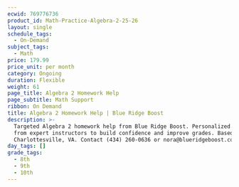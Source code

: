 ```yaml
---
ecwid: 769776736
product_id: Math-Practice-Algebra-2-25-26
layout: single
schedule_tags:
  - On-Demand
subject_tags:
  - Math
price: 179.99
price_unit: per month
category: Ongoing
duration: Flexible
weight: 61
page_title: Algebra 2 Homework Help
page_subtitle: Math Support
ribbon: On Demand
title: Algebra 2 Homework Help | Blue Ridge Boost
description: >-
  Targeted Algebra 2 homework help from Blue Ridge Boost. Personalized support
  from expert instructors to build confidence and improve grades. Based in
  Charlottesville, VA. Contact (434) 260-0636 or nora@blueridgeboost.com .
day_tags: []
grade_tags:
  - 8th
  - 9th
  - 10th
---
```


